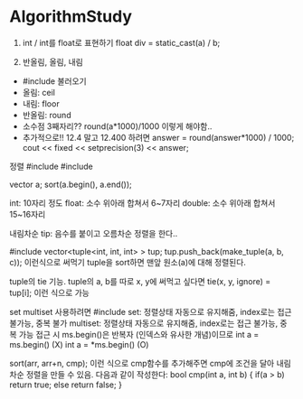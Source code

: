 # AlgorithmStudy

1. int / int를 float로 표현하기
float div = static_cast<float>(a) / b;

2. 반올림, 올림, 내림
- #include <cmath> 불러오기
- 올림: ceil
- 내림: floor
- 반올림: round
- 소수점 3째자리?? round(a*1000)/1000 이렇게 해야함..
- 추가적으로!! 12.4 말고 12.400 하려면 
answer = round(answer*1000) / 1000;
cout << fixed << setprecision(3) << answer;
 

 정렬
 #include <algorithm>
 #include <vector>

 vector<int> a;
 sort(a.begin(), a.end());

int: 10자리 정도
float: 소수 위아래 합쳐서 6~7자리
double: 소수 위아래 합쳐서 15~16자리

내림차순 tip: 음수를 붙이고 오름차순 정렬을 한다..

#include <tuple>
vector<tuple<int, int, int> > tup;
tup.push_back(make_tuple(a, b, c)); 
이런식으로 써먹기
tuple을 sort하면 맨앞 원소(a)에 대해 정렬된다.

tuple의 tie 기능. 
tuple의 a, b를 따로 x, y에 써먹고 싶다면
tie(x, y, ignore) = tup[i]; 
이런 식으로 가능

set
multiset
사용하려면 #include <set>
set: 정렬상태 자동으로 유지해줌, index로는 접근 불가능, 중복 불가
multiset: 정렬상태 자동으로 유지해줌, index로는 접근 불가능, 중복 가능
접근 시 ms.begin()은 반복자 (인덱스와 유사한 개념)이므로
int a = ms.begin()   (X)
int a = *ms.begin()  (O)

sort(arr, arr+n, cmp);
이런 식으로 cmp함수를 추가해주면 cmp에 조건을 달아 내림차순 정렬을 만들 수 있음.
다음과 같이 작성한다: 
bool cmp(int a, int b) {
    if(a > b)
        return true;
    else
        return false;
}